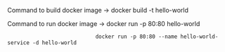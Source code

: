 Command to build docker image ->  docker build -t hello-world

Command to run docker image ->  docker run -p 80:80 hello-world

                                docker run -p 80:80 --name hello-world-service -d hello-world
